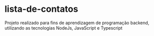 # lista-de-contatos
Projeto realizado para fins de aprendizagem de programação backend, utilizando as tecnologias NodeJs, JavaScript e Typescript
